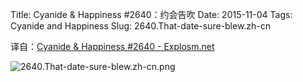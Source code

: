 Title: Cyanide & Happiness #2640：约会告吹
Date: 2015-11-04
Tags: Cyanide and Happiness
Slug: 2640.That-date-sure-blew.zh-cn

译自：[Cyanide & Happiness #2640 - Explosm.net](http://explosm.net/comics/2640/)


![2640.That-date-sure-blew.zh-cn.png](/static/images/comics/2640.That-date-sure-blew.zh-cn.png)